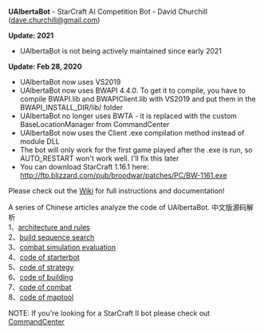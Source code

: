 **UAlbertaBot** - StarCraft AI Competition Bot - David Churchill (dave.churchill@gmail.com)

**Update: 2021**
- UAlbertaBot is not being actively maintained since early 2021

**Update: Feb 28, 2020**
- UAlbertaBot now uses VS2019
- UAlbertaBot now uses BWAPI 4.4.0. To get it to compile, you have to compile BWAPI.lib and BWAPIClient.lib with VS2019 and put them in the BWAPI_INSTALL_DIR/lib/ folder
- UAlbertaBot no longer uses BWTA - it is replaced with the custom BaseLocationManager from CommandCenter
- UAlbertaBot now uses the Client .exe compilation method instead of module DLL
- The bot will only work for the first game played after the .exe is run, so AUTO_RESTART won't work well. I'll fix this later
- You can download StarCraft 1.16.1 here: http://ftp.blizzard.com/pub/broodwar/patches/PC/BW-1161.exe

Please check out the [Wiki](https://github.com/davechurchill/ualbertabot/wiki) for full instructions and documentation!

A series of Chinese articles analyze the code of UAlbertaBot.
中文版源码解析   
1、[architecture and rules](https://zhuanlan.zhihu.com/p/573691820)  
2、[build sequence search](https://zhuanlan.zhihu.com/p/573886134)  
3、[combat simulation evaluation](https://zhuanlan.zhihu.com/p/574884264)  
4、[code of starterbot](https://zhuanlan.zhihu.com/p/575995995)  
5、[code of strategy](https://zhuanlan.zhihu.com/p/577220250)  
6、[code of building](https://zhuanlan.zhihu.com/p/579130009)  
7、[code of combat](https://zhuanlan.zhihu.com/p/579815541)  
8、[code of maptool](https://zhuanlan.zhihu.com/p/580213176)  




NOTE: If you're looking for a StarCraft II bot please check out [CommandCenter](https://github.com/davechurchill/commandcenter/)
